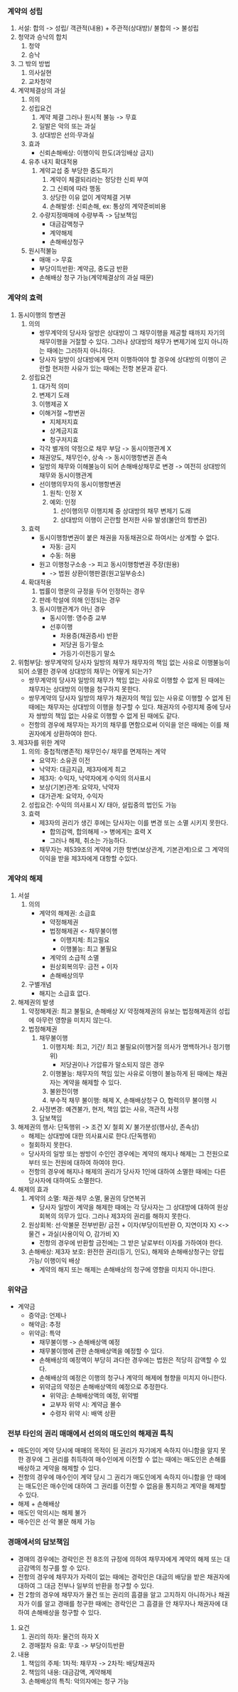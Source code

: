 ### 계약의 성립
1. 서설: 합의 -> 성립/ 객관적(내용) + 주관적(상대방)/ 불합의 -> 불성립
2. 청약과 승낙의 합치
    1. 청약
    2. 승낙
3. 그 밖의 방법
    1. 의사실현
    2. 교차청약
4. 계약체결상의 과실
    1. 의의
    2. 성립요건
        1. 계약 체결 그러나 원시적 불능 -> 무효
        2. 일발은 악의 또는 과실
        3. 상대방은 선의·무과실
    3. 효과
        - 신뢰손해배상: 이행이익 한도(과잉배상 금지)
    4. 유추 내지 확대적용
        1. 계약교섭 중 부당한 중도파기
            1. 계약이 체결되리라는 정당한 신뢰 부여
            2. 그 신뢰에 따라 행동
            3. 상당한 이유 없이 계약체결 거부
            4. 손해발생: 신뢰손해, ex: 통상의 계약준비비용
        2. 수량지정매매에 수량부족 -> 담보책임
            - 대금감액청구
            - 계약해제
            - 손해배상청구
    5. 원시적불능
        - 매매 -> 무효
        - 부당이득반환: 계약금, 중도금 반환
        - 손해배상 청구 가능(계약체결상의 과실 때문)
### 계약의 효력
1. 동시이행의 항변권
    1. 의의
        - 쌍무계약의 당사자 일방은 상대방이 그 채무이행을 제공할 때까지 자기의 채무이행을 거절할 수 있다. 그러나 상대방의 채무가 변제기에 있지 아니하는 때에는 그러하지 아니하다.
        - 당사자 일방이 상대방에게 먼저 이행하여야 할 경우에 상대방의 이행이 곤란할 현저한 사유가 있는 때에는 전항 본문과 같다.
    2. 성립요건
        1. 대가적 의미
        2. 변제기 도래
        3. 이행제공 X
        - 이해거절 ~항변권
            - 지체저지효
            - 상계금지효
            - 청구저지효
        - 각각 별개의 약정으로 채무 부담 -> 동시이행관계 X
        - 채권양도, 채무인수, 상속 -> 동시이행항변권 존속
        - 일방의 채무와 이해불능이 되어 손해배상채무로 변경 -> 여전히 상대방의 채무와 동시이행관계
        - 선이행의무자의 동시이행항변권
            1. 원칙: 인정 X
            2. 예외: 인정
                1. 선이행의무 이행지체 중 상대방의 채무 변제기 도래
                2. 상대방의 이행이 곤란할 현저한 사유 발생(불안의 항변권)
    3. 효력
        - 동시이행항변권이 붙은 채권을 자동채권으로 하여서는 상계할 수 없다.
            - 자동: 금지
            - 수동: 허용
        - 원고 이행청구소송 -> 피고 동시이행항변권 주장(원용)
            - -> 법원 상환이행판결(원고일부승소)
    4. 확대적용
        1. 법률이 명문의 규정을 두어 인정하는 경우
        2. 판례·학설에 의해 인정되는 경우
        3. 동시이행관계가 아닌 경우
            - 동시이행: 영수증 교부
            - 선후이행
                - 차용증(채권증서) 반환
                - 저당권 등기·말소
                - 가등기·이전등기 말소
2. 위험부담: 쌍무계약의 당사자 일방의 채무가 채무자의 책임 없는 사유로 이행불능이 되어 소멸한 경우에 상대방의 채무는 어떻게 되는가?
    - 쌍무계약의 당사자 일방의 채무가 책임 없는 사유로 이행할 수 없게 된 때에는 채무자는 상대방의 이행을 청구하지 못한다.
    - 쌍무계약의 당사자 일방의 채무가 채권자의 책임 있는 사유로 이행할 수 없게 된 때에는 채무자는 상대방의 이행을 청구할 수 있다. 채권자의 수령지체 중에 당사자 쌍방의 책임 없는 사유로 이행할 수 없게 된 때에도 같다.
    - 전항의 경우에 채무자는 자기의 채무를 면함으로써 이익을 얻은 때에는 이를 채권자에게 상환하여야 한다.
3. 제3자를 위한 계약
    1. 의의: 중첩적(병존적) 채무인수/ 채무를 면제하는 계약
        - 요약자: 소유권 이전
        - 낙약자: 대금지급, 제3자에게 최고
        - 제3자: 수익자, 낙약자에게 수익의 의사표시
        - 보상(기본)관계: 요약자, 낙약자
        - 대가관계: 요약자, 수익자
    2. 성립요건: 수익의 의사표시 X/ 태아, 설립중의 법인도 가능
    3. 효력
        - 제3자의 권리가 생긴 후에는 당사자는 이를 변경 또는 소멸 시키지 못한다.
            - 합의감액, 합의해제 -> 병에게는 효력 X
            - 그러나 해제, 취소는 가능하다.
        - 채무자는 제539조의 계약에 기한 항변(보상관계, 기본관계)으로 그 계약의 이익을 받을 제3자에게 대항할 수있다.
### 계약의 해제
1. 서설
    1. 의의
        - 계약의 해제권: 소급효
            - 약정해제권
            - 법정해제권 <- 채무불이행
                - 이행지체: 최고필요
                - 이행불능: 최고 불필요
            - 계약의 소급적 소멸
            - 원상회복의무: 금전 + 이자
            - 손해배상의무
    2. 구별개념
        - 해지는 소급효 없다.
2. 해제권의 발생
    1. 약정해제권: 최고 불필요, 손해배상 X/ 약정해제권의 유보는 법정해제권의 성립에 아무런 영향을 미치지 않는다.
    2. 법정해제권
        1. 채무불이행
            1. 이행지체: 최고, 기간/ 최고 불필요(이행거절 의사가 명백하거나 정기행위)
                - 저당권이나 가압류가 말소되지 않은 경우
            2. 이행불능: 채무자의 책임 있는 사유로 이행이 불능하게 된 때에는 채권자는 계약을 해제할 수 있다.
            3. 불완전이행
            4. 부수적 채무 불이행: 해제 X, 손해배상청구 O, 협력의무 불이행 시
        2. 사정변경: 예견불가, 현저, 책임 없는 사유, 객관적 사정
        3. 담보책임
3. 해제권의 행사: 단독행위 -> 조건 X/ 철회 X/ 불가분성(행사상, 존속상)
    - 해제는 상대방에 대한 의사표시로 한다.(단독행위)
    - 철회하지 못한다.
    - 당사자의 일방 또는 쌍방이 수인인 경우에는 계약의 해지나 해제는 그 전원으로부터 또는 전원에 대하여 하여야 한다.
    - 전항의 경우에 해지나 해제의 권리가 당사자 1인에 대하여 소멸한 때에는 다른 당사자에 대하여도 소멸한다.
4. 해제의 효과
    1. 계약의 소멸: 채권·채무 소멸, 물권의 당연복귀
        - 당사자 일방이 계약을 해제한 때에는 각 당사자는 그 상대방에 대하여 원상회복의 의무가 있다. 그러나 제3자의 권리를 해하지 못한다.
    2. 원상회복: 선·악불문 전부반환/ 금전 + 이자(부당이득반환 O, 지연이자 X) <-> 물건 + 과실(사용이익 O, 감가비 X)
        - 전항의 경우에 반환할 금전에는 그 받은 날로부터 이자를 가하여야 한다.
    3. 손해배상: 제3자 보호: 완전한 권리(등기, 인도), 해제와 손해배상청구는 양립 가능/ 이행이익 배상
        - 계약의 해지 또는 해제는 손해배상의 청구에 영향을 미치지 아니한다.
### 위약금
- 계약금
    - 증약금: 언제나
    - 해약금: 추정
    - 위약금: 특약
        - 채무불이행 -> 손해배상액 예정
        - 채무불이행에 관한 손해배상액을 예정할 수 있다.
        - 손해배상의 예정액이 부당히 과다한 경우에는 법원은 적당히 감액할 수 있다.
        - 손해배상의 예정은 이행의 청구나 계약의 해제에 형향을 미치지 아니한다.
        - 위약금의 약정은 손해배상액의 예정으로 추정한다.
            - 위약금: 손해배상액의 예정, 위약벌
            - 교부자 위약 시: 계약금 몰수
            - 수령자 위약 시: 배액 상환
### 전부 타인의 권리 매매에서 선의의 매도인의 해제권 특칙
- 매도인이 계약 당시에 매매의 목적이 된 권리가 자기에게 속하지 아니함을 알지 못한 경우에 그 권리를 취득하여 매수인에게 이전할 수 없는 때에는 매도인은 손해를 배상하고 계약을 해제할 수 있다.
- 전항의 경우에 매수인이 계약 당시 그 권리가 매도인에게 속하지 아니함을 안 때에는 매도인은 매수인에 대하여 그 권리를 이전할 수 없음을 통지하고 계약을 해제할 수 있다.
- 해제 + 손해배상 
- 매도인 악의시는 해제 불가
- 매수인은 선·악 불문 해제 가능
### 경매에서의 담보책임
- 경매의 경우에는 경락인은 전 8조의 규정에 의하여 채무자에게 계약의 해제 또는 대금감액의 청구를 할 수 있다.
- 전항의 경우에 채무자가 자력이 없는 때에는 경락인은 대금의 배당을 받은 채권자에 대하여 그 대금 전부나 일부의 반환을 청구할 수 있다.
- 전 2항의 경우에 채무자가 물건 또는 권리의 흠결을 알고 고지하지 아니하거나 채권자가 이를 알고 경매를 청구한 때에는 경락인은 그 흠결을 안 채무자나 채권자에 대하여 손해배상을 청구할 수 있다.
1. 요건
    1. 권리의 하자: 물건의 하자 X
    2. 경매절차 유효: 무효 -> 부당이득반환
2. 내용
    1. 책임의 주체: 1차적: 채무자 -> 2차적: 배당채권자
    2. 책임의 내용: 대금감액, 계약해제
    3. 손해배상의 특칙: 악의자에는 청구 가능